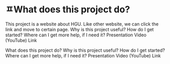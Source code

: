 <h1> ㅍWhat does this project do? </h1>
  This project is a website about HGU. Like other website, we can click the link and move to certain page.
Why is this project useful? How do I get started? Where can I get more help, if I need it? Presentation Video (YouTube) Link

What does this project do? Why is this project useful? How do I get started? Where can I get more help, if I need it? Presentation Video (YouTube) Link

